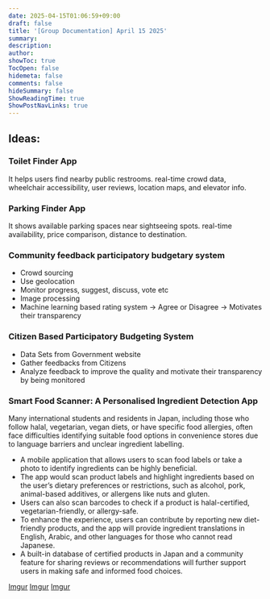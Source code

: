```yaml
---
date: 2025-04-15T01:06:59+09:00
draft: false
title: '[Group Documentation] April 15 2025'
summary: 
description:
author:
showToc: true
TocOpen: false
hidemeta: false
comments: false
hideSummary: false
ShowReadingTime: true
ShowPostNavLinks: true
---
```


## Ideas:   

### Toilet Finder App   
It helps users find nearby public restrooms. real-time crowd data, wheelchair accessibility, user reviews, location maps, and elevator info.   

### Parking Finder App   
It shows available parking spaces near sightseeing spots. real-time availability, price comparison, distance to destination.    

### Community feedback participatory budgetary system   
* Crowd sourcing
* Use geolocation
* Monitor progress, suggest, discuss, vote etc
* Image processing
* Machine learning based rating system -> Agree or Disagree -> Motivates their transparency 	  

### Citizen Based Participatory Budgeting System   

* Data Sets from Government website   
* Gather feedbacks from Citizens   
* Analyze feedback to improve the quality and motivate their transparency by being monitored   


### Smart Food Scanner: A Personalised Ingredient Detection App   
Many international students and residents in Japan, including those who follow halal, vegetarian, vegan diets, or have specific food allergies, often face difficulties identifying suitable food options in convenience stores due to language barriers and unclear ingredient labelling.    

* A mobile application that allows users to scan food labels or take a photo to identify ingredients can be highly beneficial.
* The app would scan product labels and highlight ingredients based on the user’s dietary preferences or restrictions, such as alcohol, pork, animal-based additives, or allergens like nuts and gluten. 
* Users can also scan barcodes to check if a product is halal-certified, vegetarian-friendly, or allergy-safe.
* To enhance the experience, users can contribute by reporting new diet-friendly products, and the app will provide ingredient translations in English, Arabic, and other languages for those who cannot read Japanese. 
* A built-in database of certified products in Japan and a community feature for sharing reviews or recommendations will further support users in making safe and informed food choices.


[Imgur](https://i.imgur.com/8Npuk3B.jpg)
[Imgur](https://i.imgur.com/OU74sjT.jpg)
[Imgur](https://i.imgur.com/w0He53J.jpg)







